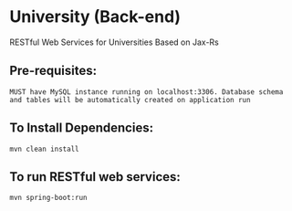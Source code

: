 # University (Back-end)

RESTful Web Services for Universities
Based on Jax-Rs

## Pre-requisites: 
`MUST have MySQL instance running on localhost:3306. Database schema and tables will be automatically created on application run`

## To Install Dependencies:
`mvn clean install`

## To run RESTful web services: 
`mvn spring-boot:run`
